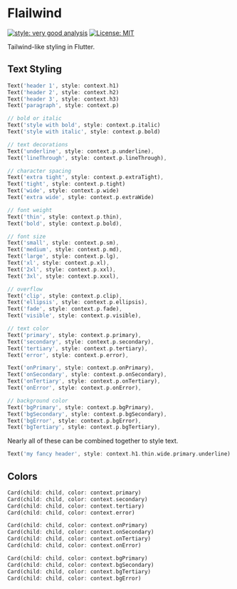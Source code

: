 # Flailwind

[![style: very good analysis][very_good_analysis_badge]][very_good_analysis_link]
[![License: MIT][license_badge]][license_link]

Tailwind-like styling in Flutter.

## Text Styling

```dart
Text('header 1', style: context.h1)
Text('header 2', style: context.h2)
Text('header 3', style: context.h3)
Text('paragraph', style: context.p)

// bold or italic
Text('style with bold', style: context.p.italic)
Text('style with italic', style: context.p.bold)

// text decorations
Text('underline', style: context.p.underline),
Text('lineThrough', style: context.p.lineThrough),

// character spacing
Text('extra tight', style: context.p.extraTight),
Text('tight', style: context.p.tight)
Text('wide', style: context.p.wide)
Text('extra wide', style: context.p.extraWide)

// font weight
Text('thin', style: context.p.thin),
Text('bold', style: context.p.bold),

// font size
Text('small', style: context.p.sm),
Text('medium', style: context.p.md),
Text('large', style: context.p.lg),
Text('xl', style: context.p.xl),
Text('2xl', style: context.p.xxl),
Text('3xl', style: context.p.xxxl),

// overflow
Text('clip', style: context.p.clip),
Text('ellipsis', style: context.p.ellipsis),
Text('fade', style: context.p.fade),
Text('visible', style: context.p.visible),

// text color
Text('primary', style: context.p.primary),
Text('secondary', style: context.p.secondary),
Text('tertiary', style: context.p.tertiary),
Text('error', style: context.p.error),

Text('onPrimary', style: context.p.onPrimary),
Text('onSecondary', style: context.p.onSecondary),
Text('onTertiary', style: context.p.onTertiary),
Text('onError', style: context.p.onError),

// background color
Text('bgPrimary', style: context.p.bgPrimary),
Text('bgSecondary', style: context.p.bgSecondary),
Text('bgError', style: context.p.bgError),
Text('bgTertiary', style: context.p.bgTertiary),
```

Nearly all of these can be combined together to style text.

```dart
Text('my fancy header', style: context.h1.thin.wide.primary.underline)
```

## Colors

```dart
Card(child: child, color: context.primary)
Card(child: child, color: context.secondary)
Card(child: child, color: context.tertiary)
Card(child: child, color: context.error)

Card(child: child, color: context.onPrimary)
Card(child: child, color: context.onSecondary)
Card(child: child, color: context.onTertiary)
Card(child: child, color: context.onError)

Card(child: child, color: context.bgPrimary)
Card(child: child, color: context.bgSecondary)
Card(child: child, color: context.bgTertiary)
Card(child: child, color: context.bgError)
```

[license_badge]: https://img.shields.io/badge/license-MIT-blue.svg
[license_link]: https://opensource.org/licenses/MIT
[very_good_analysis_badge]: https://img.shields.io/badge/style-very_good_analysis-B22C89.svg
[very_good_analysis_link]: https://pub.dev/packages/very_good_analysis
